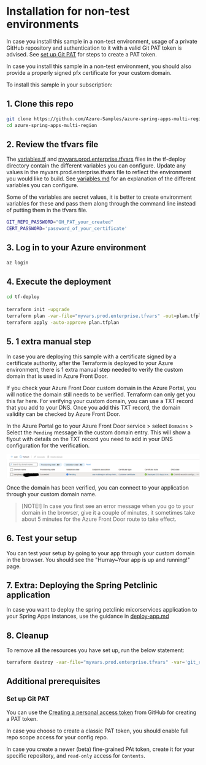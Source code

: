# Installation for non-test environments

In case you install this sample in a non-test environment, usage of a private GitHub repository and authentication to it with a valid Git PAT token is advised. See [set up Git PAT](#set-up-git-pat) for steps to create a PAT token.

In case you install this sample in a non-test environment, you should also provide a properly signed pfx certificate for your custom domain.

To install this sample in your subscription:

## 1. Clone this repo

```bash
git clone https://github.com/Azure-Samples/azure-spring-apps-multi-region.git
cd azure-spring-apps-multi-region
```

## 2. Review the tfvars file

The [variables.tf](../tf-deploy/variables.tf) and [myvars.prod.enterprise.tfvars](../tf-deploy/myvars.prod.enterprise.tfvars) files in the tf-deploy directory contain the different variables you can configure. Update any values in the myvars.prod.enterprise.tfvars file to reflect the environment you would like to build. See [variables.md](variables.md) for an explanation of the different variables you can configure.

Some of the variables are secret values, it is better to create environment variables for these and pass them along through the command line instead of putting them in the tfvars file.

```bash
GIT_REPO_PASSWORD="GH_PAT_your_created"
CERT_PASSWORD='password_of_your_certificate'
```

## 3. Log in to your Azure environment

```bash
az login
```

## 4. Execute the deployment

```bash
cd tf-deploy

terraform init -upgrade
terraform plan -var-file="myvars.prod.enterprise.tfvars" -out=plan.tfplan -var='git_repo_passwords=["$GIT_REPO_PASSWORD","$GIT_REPO_PASSWORD"]' -var="cert_password=$CERT_PASSWORD"
terraform apply -auto-approve plan.tfplan
```

## 5. 1 extra manual step

In case you are deploying this sample with a certificate signed by a certificate authority, after the Terraform is deployed to your Azure environment, there is 1 extra manual step needed to verify the custom domain that is used in Azure Front Door.

If you check your Azure Front Door custom domain in the Azure Portal, you will notice the domain still needs to be verified. Terraform can only get you this far here. For verifying your custom domain, you can use a TXT record that you add to your DNS. Once you add this TXT record, the domain validity can be checked by Azure Front Door.

In the Azure Portal go to your Azure Front Door service > select `Domains` > Select the `Pending` message in the custom domain entry. This will show a flyout with details on the TXT record you need to add in your DNS configuration for the verification.

![](../images/Screenshot%20AFD.png)

Once the domain has been verified, you can connect to your application through your custom domain name.

> [NOTE!]
> In case you first see an error message when you go to your domain in the browser, give it a couple of minutes, it sometimes take about 5 minutes for the Azure Front Door route to take effect.

## 6. Test your setup

You can test your setup by going to your app through your custom domain in the browser. You should see the "Hurray~Your app is up and running!" page. 

## 7. Extra: Deploying the Spring Petclinic application

In case you want to deploy the spring petclinic micorservices application to your Spring Apps instances, use the guidance in [deploy-app.md](deploy-app.md)

## 8. Cleanup

To remove all the resources you have set up, run the below statement: 

```bash
terraform destroy -var-file="myvars.prod.enterprise.tfvars" -var='git_repo_passwords=["$GIT_REPO_PASSWORD","$GIT_REPO_PASSWORD"]' -var="cert_password=$CERT_PASSWORD"
```

## Additional prerequisites
### Set up Git PAT

You can use the [Creating a personal access token](https://docs.github.com/authentication/keeping-your-account-and-data-secure/creating-a-personal-access-token) from GitHub for creating a PAT token. 

In case you choose to create a classic PAT token, you should enable full repo scope access for your config repo.

In case you create a newer (beta) fine-grained PAt token, create it for your specific repository, and `read-only` access for `Contents`. 
